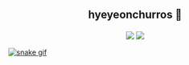 ## <p align='center'>hyeyeonchurros 🤪</p>

<p align='center'>
  <a href="mailto:chy051124@gmail.com" target="_blank"><img src="https://img.shields.io/badge/Gmail-EA4335?style=flat-square&logo=Gmail&logoColor=white"/></a>
  <a href="https://github.com/hyeyeonchurros" target="_blank"><img src="https://img.shields.io/badge/GitHub-181717?style=flat-square&logo=GitHub&logoColor=white"/>
</p>

![snake gif](https://github.com/hyeyeonchurros/hyeyeonchurros/blob/output/github-contribution-grid-snake.svg)
